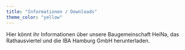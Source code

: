 ```yaml
---
title: "Informationen / Downloads"
theme_color: "yellow"
---
```


Hier könnt ihr Informationen über unsere Baugemeinschaft HeiNa, das Rathausviertel und die IBA Hamburg GmbH herunterladen.

